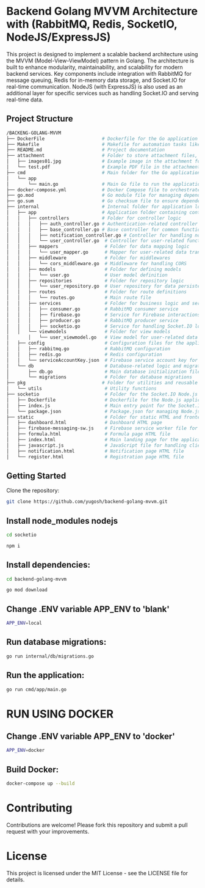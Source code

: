 # Backend Golang MVVM Architecture with (RabbitMQ, Redis, SocketIO, NodeJS/ExpressJS)

This project is designed to implement a scalable backend architecture using the MVVM (Model-View-ViewModel) pattern in Golang. The architecture is built to enhance modularity, maintainability, and scalability for modern backend services. Key components include integration with RabbitMQ for message queuing, Redis for in-memory data storage, and Socket.IO for real-time communication. NodeJS (with ExpressJS) is also used as an additional layer for specific services such as handling Socket.IO and serving real-time data.

## Project Structure

```bash
/BACKENG-GOLANG-MVVM
├── DockerFile                     # Dockerfile for the Go application (Golang backend)
├── Makefile                       # Makefile for automation tasks like build and other commands
├── README.md                      # Project documentation
├── attachment                     # Folder to store attachment files, such as images or PDFs
│   ├── images01.jpg               # Example image in the attachment folder
│   └── test.pdf                   # Example PDF file in the attachment folder
├── cmd                            # Main folder for the Go application (entry point of the app)
│   └── app
│       └── main.go                # Main Go file to run the application
├── docker-compose.yml             # Docker Compose file to orchestrate multiple services (Go, Node.js, Redis, RabbitMQ, Azure SQL)
├── go.mod                         # Go module file for managing dependencies
├── go.sum                         # Go checksum file to ensure dependency integrity
├── internal                       # Internal folder for application logic
│   ├── app                        # Application folder containing controllers, services, and models
│   │   ├── controllers            # Folder for controller logic
│   │   │   ├── auth_controller.go # Authentication-related controller
│   │   │   ├── base_controller.go # Base controller for common functionalities
│   │   │   ├── notification_controller.go # Controller for handling notifications
│   │   │   └── user_controller.go  # Controller for user-related functionalities
│   │   ├── mappers                 # Folder for data mapping logic
│   │   │   └── user_mapper.go      # Mapper for user-related data transformations
│   │   ├── middleware              # Folder for middlewares
│   │   │   └── cors_middleware.go  # Middleware for handling CORS
│   │   ├── models                  # Folder for defining models
│   │   │   └── user.go             # User model definition
│   │   ├── repositories            # Folder for repository logic
│   │   │   └── user_repository.go  # User repository for data persistence
│   │   ├── routes                  # Folder for route definitions
│   │   │   └── routes.go           # Main route file
│   │   ├── services                # Folder for business logic and services
│   │   │   ├── consumer.go         # RabbitMQ consumer service
│   │   │   ├── firebase.go         # Service for Firebase interactions
│   │   │   ├── producer.go         # RabbitMQ producer service
│   │   │   ├── socketio.go         # Service for handling Socket.IO logic
│   │   └── viewmodels              # Folder for view models
│       │   └── user_viewmodel.go   # View model for user-related data
│   ├── config                      # Configuration files for the application
│   │   ├── rabbitmq.go             # RabbitMQ configuration
│   │   ├── redis.go                # Redis configuration
│   │   └── serviceAccountKey.json  # Firebase service account key for push notifications
│   └── db                          # Database-related logic and migrations
│       ├── db.go                   # Main database initialization file
│       └── migrations              # Folder for database migrations
├── pkg                            # Folder for utilities and reusable components
│   └── utils                       # Utility functions
├── socketio                        # Folder for the Socket.IO Node.js service
│   ├── Dockerfile                  # Dockerfile for the Node.js application
│   ├── index.js                    # Main entry point for the Socket.IO server
│   └── package.json                # Package.json for managing Node.js dependencies
├── static                          # Folder for static HTML and frontend files
│   ├── dashboard.html              # Dashboard HTML page
│   ├── firebase-messaging-sw.js    # Firebase service worker file for notifications
│   ├── formula.html                # Formula page HTML file
│   ├── index.html                  # Main landing page for the application
│   ├── javascript.js               # JavaScript file for handling client-side logic
│   ├── notification.html           # Notification page HTML file
│   └── register.html               # Registration page HTML file
```

## Getting Started
Clone the repository:

```bash
git clone https://github.com/yugosh/backend-golang-mvvm.git
```

## Install node_modules nodejs
```bash
cd socketio
```

```bash
npm i
```

## Install dependencies:
```bash
cd backend-golang-mvvm
```

```bash
go mod download
```

## Change .ENV variable APP_ENV to 'blank'
```bash
APP_ENV=local
```

## Run database migrations:
``` bash
go run internal/db/migrations.go
```

## Run the application:
```bash
go run cmd/app/main.go
```

# RUN USING DOCKER

## Change .ENV variable APP_ENV to 'docker'
```bash
APP_ENV=docker
```

## Build Docker:
```bash
docker-compose up --build
```

# Contributing
Contributions are welcome! Please fork this repository and submit a pull request with your improvements.

# License
This project is licensed under the MIT License - see the LICENSE file for details.
